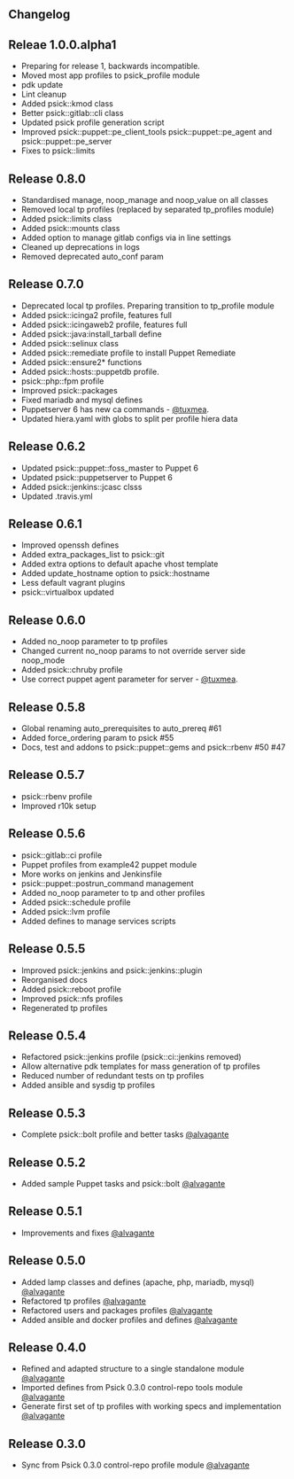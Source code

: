 ## Changelog

## Releae 1.0.0.alpha1

-   Preparing for release 1, backwards incompatible.
-   Moved most app profiles to psick_profile module
-   pdk update
-   Lint cleanup 
-   Added psick::kmod class
-   Better psick::gitlab::cli class
-   Updated psick profile generation script
-   Improved psick::puppet::pe_client_tools psick::puppet::pe_agent and psick::puppet::pe_server
-   Fixes to psick::limits

## Release 0.8.0

-   Standardised manage, noop_manage and noop_value on all classes
-   Removed local tp profiles (replaced by separated tp_profiles module)
-   Added psick::limits class
-   Added psick::mounts class
-   Added option to manage gitlab configs via in line settings
-   Cleaned up deprecations in logs
-   Removed deprecated auto_conf param

## Release 0.7.0

-   Deprecated local tp profiles. Preparing transition to tp_profile module
-   Added psick::icinga2 profile, features full
-   Added psick::icingaweb2 profile, features full
-   Added psick::java:install_tarball define
-   Added psick::selinux class
-   Added psick::remediate profile to install Puppet Remediate
-   Added psick::ensure2\* functions
-   Added psick::hosts::puppetdb profile.
-   psick::php::fpm profile
-   Improved psick::packages
-   Fixed mariadb and mysql defines
-   Puppetserver 6 has new ca commands - [@tuxmea](https://github.com/tuxmea).
-   Updated hiera.yaml with globs to split per profile hiera data

## Release 0.6.2

-   Updated psick::puppet::foss_master to Puppet 6
-   Updated psick::puppetserver to Puppet 6
-   Added psick::jenkins::jcasc clsss
-   Updated .travis.yml

## Release 0.6.1

-   Improved openssh defines
-   Added extra_packages_list to psick::git
-   Added extra options to default apache vhost template
-   Added update_hostname option to psick::hostname
-   Less default vagrant plugins
-   psick::virtualbox updated

## Release 0.6.0

-   Added no_noop parameter to tp profiles
-   Changed current no_noop params to not override server side noop_mode
-   Added psick::chruby profile
-   Use correct puppet agent parameter for server - [@tuxmea](https://github.com/tuxmea).

## Release 0.5.8

-   Global renaming auto_prerequisites to auto_prereq #61
-   Added force_ordering param to psick #55
-   Docs, test and addons to psick::puppet::gems and psick::rbenv #50 #47

## Release 0.5.7

-   psick::rbenv profile
-   Improved r10k setup

## Release 0.5.6

-   psick::gitlab::ci profile
-   Puppet profiles from example42 puppet module
-   More works on jenkins and Jenkinsfile
-   psick::puppet::postrun_command management
-   Added no_noop parameter to tp and other profiles
-   Added psick::schedule profile
-   Added psick::lvm profile
-   Added defines to manage services scripts

## Release 0.5.5

-   Improved psick::jenkins and psick::jenkins::plugin
-   Reorganised docs
-   Added psick::reboot profile
-   Improved psick::nfs profiles
-   Regenerated tp profiles

## Release 0.5.4

-   Refactored psick::jenkins profile (psick::ci::jenkins removed)
-   Allow alternative pdk templates for mass generation of tp profiles
-   Reduced number of redundant tests on tp profiles
-   Added ansible and sysdig tp profiles

## Release 0.5.3

-   Complete psick::bolt profile and better tasks [@alvagante](https://github.com/alvagante)

## Release 0.5.2

-   Added sample Puppet tasks and psick::bolt [@alvagante](https://github.com/alvagante)

## Release 0.5.1

-   Improvements and fixes [@alvagante](https://github.com/alvagante)

## Release 0.5.0

-   Added lamp classes and defines (apache, php, mariadb, mysql) [@alvagante](https://github.com/alvagante)
-   Refactored tp profiles [@alvagante](https://github.com/alvagante)
-   Refactored users and packages profiles [@alvagante](https://github.com/alvagante)
-   Added ansible and docker profiles and defines [@alvagante](https://github.com/alvagante)

## Release 0.4.0

-   Refined and adapted structure to a single standalone module [@alvagante](https://github.com/alvagante)
-   Imported defines from Psick 0.3.0 control-repo tools module [@alvagante](https://github.com/alvagante)
-   Generate first set of tp profiles with working specs and implementation [@alvagante](https://github.com/alvagante)

## Release 0.3.0

-   Sync from Psick 0.3.0 control-repo profile module [@alvagante](https://github.com/alvagante)
